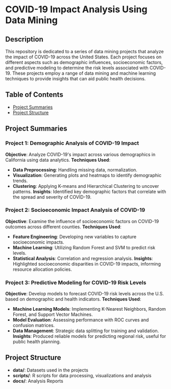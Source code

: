 # COVID-19 Impact Analysis Using Data Mining

## Description
This repository is dedicated to a series of data mining projects that analyze the impact of COVID-19 across the United States. Each project focuses on different aspects such as demographic influences, socioeconomic factors, and predictive modeling to determine the risk levels associated with COVID-19. These projects employ a range of data mining and machine learning techniques to provide insights that can aid public health decisions.

## Table of Contents
- [Project Summaries](#project-summaries)
- [Project Structure](#project-structure)

## Project Summaries

### Project 1: Demographic Analysis of COVID-19 Impact
**Objective**: Analyze COVID-19's impact across various demographics in California using data analytics.
**Techniques Used**:
  - **Data Preprocessing**: Handling missing data, normalization.
  - **Visualization**: Generating plots and heatmaps to identify demographic trends.
  - **Clustering**: Applying K-means and Hierarchical Clustering to uncover patterns.
**Insights**: Identified key demographic factors that correlate with the spread and severity of COVID-19.

### Project 2: Socioeconomic Impact Analysis of COVID-19
**Objective**: Examine the influence of socioeconomic factors on COVID-19 outcomes across different counties.
**Techniques Used**:
  - **Feature Engineering**: Developing new variables to capture socioeconomic impacts.
  - **Machine Learning**: Utilizing Random Forest and SVM to predict risk levels.
  - **Statistical Analysis**: Correlation and regression analysis.
**Insights**: Highlighted socioeconomic disparities in COVID-19 impacts, informing resource allocation policies.

### Project 3: Predictive Modeling for COVID-19 Risk Levels
**Objective**: Develop models to forecast COVID-19 risk levels across the U.S. based on demographic and health indicators.
**Techniques Used**:
  - **Machine Learning Models**: Implementing K-Nearest Neighbors, Random Forest, and Support Vector Machines.
  - **Model Evaluation**: Assessing performance with ROC curves and confusion matrices.
  - **Data Management**: Strategic data splitting for training and validation.
**Insights**: Produced reliable models for predicting regional risk, useful for public health planning.

## Project Structure
- **data/**: Datasets used in the projects
- **scripts/**: R scripts for data processing, visualizations and analysis
- **docs/**: Analysis Reports 



